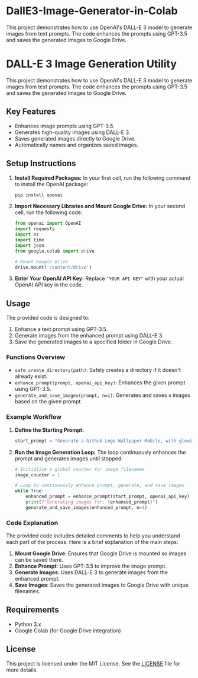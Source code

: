 # DallE3-Image-Generator-in-Colab
This project demonstrates how to use OpenAI's DALL-E 3 model to generate images from text prompts. The code enhances the prompts using GPT-3.5 and saves the generated images to Google Drive.
# DALL-E 3 Image Generation Utility

This project demonstrates how to use OpenAI's DALL-E 3 model to generate images from text prompts. The code enhances the prompts using GPT-3.5 and saves the generated images to Google Drive.

## Key Features

- Enhances image prompts using GPT-3.5.
- Generates high-quality images using DALL-E 3.
- Saves generated images directly to Google Drive.
- Automatically names and organizes saved images.

## Setup Instructions

1. **Install Required Packages:**
    In your first cell, run the following command to install the OpenAI package:
    ```bash
    pip install openai
    ```

2. **Import Necessary Libraries and Mount Google Drive:**
    In your second cell, run the following code:
    ```python
    from openai import OpenAI
    import requests
    import os
    import time
    import json
    from google.colab import drive

    # Mount Google Drive
    drive.mount('/content/drive')
    ```

3. **Enter Your OpenAI API Key:**
    Replace `"YOUR API KEY"` with your actual OpenAI API key in the code.

## Usage

The provided code is designed to:
1. Enhance a text prompt using GPT-3.5.
2. Generate images from the enhanced prompt using DALL-E 3.
3. Save the generated images to a specified folder in Google Drive.

### Functions Overview

- `safe_create_directory(path)`: Safely creates a directory if it doesn't already exist.
- `enhance_prompt(prompt, openai_api_key)`: Enhances the given prompt using GPT-3.5.
- `generate_and_save_images(prompt, n=1)`: Generates and saves `n` images based on the given prompt.

### Example Workflow

1. **Define the Starting Prompt:**
    ```python
    start_prompt = "Generate a Github Logo Wallpaper Mobile, with glowing and minimalistic design"
    ```

2. **Run the Image Generation Loop:**
    The loop continuously enhances the prompt and generates images until stopped:
    ```python
    # Initialize a global counter for image filenames
    image_counter = 1

    # Loop to continuously enhance prompt, generate, and save images
    while True:
        enhanced_prompt = enhance_prompt(start_prompt, openai_api_key)
        print(f"Generating images for: {enhanced_prompt}")
        generate_and_save_images(enhanced_prompt, n=1)
    ```

### Code Explanation

The provided code includes detailed comments to help you understand each part of the process. Here is a brief explanation of the main steps:

1. **Mount Google Drive**: Ensures that Google Drive is mounted so images can be saved there.
2. **Enhance Prompt**: Uses GPT-3.5 to improve the image prompt.
3. **Generate Images**: Uses DALL-E 3 to generate images from the enhanced prompt.
4. **Save Images**: Saves the generated images to Google Drive with unique filenames.

## Requirements

- Python 3.x
- Google Colab (for Google Drive integration)

## License

This project is licensed under the MIT License. See the [LICENSE](LICENSE) file for more details.

